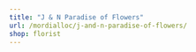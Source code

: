 ```yaml
---
title: "J & N Paradise of Flowers"
url: /mordialloc/j-and-n-paradise-of-flowers/
shop: florist
---
```

